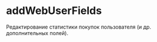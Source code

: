 addWebUserFields
=========
Редактирование статистики покупок пользователя (и др. дополнительных полей).